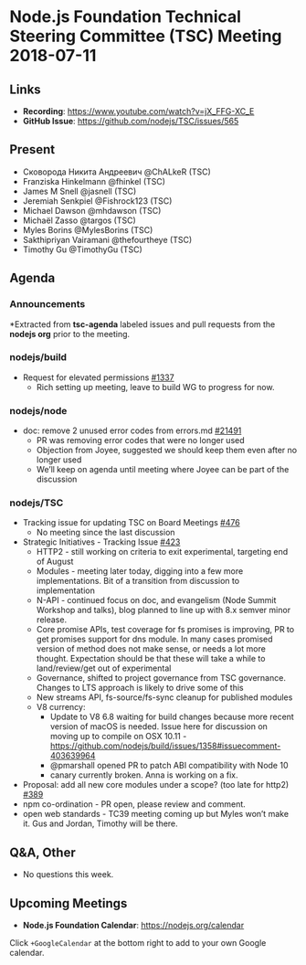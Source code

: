 # Node.js Foundation Technical Steering Committee (TSC) Meeting 2018-07-11

## Links

* **Recording**:  <https://www.youtube.com/watch?v=jX_FFG-XC_E>
* **GitHub Issue**: <https://github.com/nodejs/TSC/issues/565>

## Present

* Сковорода Никита Андреевич @ChALkeR (TSC)
* Franziska Hinkelmann @fhinkel (TSC)
* James M Snell @jasnell (TSC)
* Jeremiah Senkpiel @Fishrock123 (TSC)
* Michael Dawson @mhdawson (TSC)
* Michaël Zasso @targos (TSC)
* Myles Borins @MylesBorins (TSC)
* Sakthipriyan Vairamani @thefourtheye (TSC)
* Timothy Gu @TimothyGu (TSC)

## Agenda

### Announcements

*Extracted from **tsc-agenda** labeled issues and pull requests from the **nodejs org** prior to the meeting.

### nodejs/build

* Request for elevated permissions [#1337](https://github.com/nodejs/build/issues/1337)
  * Rich setting up meeting, leave to build WG to progress for now.

### nodejs/node

* doc: remove 2 unused error codes from errors.md [#21491](https://github.com/nodejs/node/pull/21491)
  * PR was removing error codes that were no longer used
  * Objection from Joyee, suggested we should keep them even after no longer used
  * We’ll keep on agenda until meeting where Joyee can be part of the discussion

### nodejs/TSC

* Tracking issue for updating TSC on Board Meetings [#476](https://github.com/nodejs/TSC/issues/476)
  * No meeting since the last discussion
* Strategic Initiatives - Tracking Issue [#423](https://github.com/nodejs/TSC/issues/423)
  * HTTP2 - still working on criteria to exit experimental, targeting end of August
  * Modules - meeting later today, digging into a few more implementations. Bit of a transition
    from discussion to implementation
  * N-API - continued focus on doc, and evangelism (Node Summit Workshop and talks), blog
    planned to line up with 8.x semver minor release.
  * Core promise APIs, test coverage for fs promises is improving, PR to get promises support
    for dns module.  In many cases promised version of method does not make sense, or needs
    a lot more thought.  Expectation should be that these will take a while to land/review/get out
    of experimental
  * Governance, shifted to project governance from TSC governance.  Changes to LTS approach
    is likely to drive some of this
  * New streams API, fs-source/fs-sync cleanup for published modules
  * V8 currency:
    * Update to V8 6.8 waiting for build changes because more recent version of macOS is
      needed.  Issue here for discussion on moving up to compile on OSX 10.11 - <https://github.com/nodejs/build/issues/1358#issuecomment-403639964>
    * @pmarshall opened PR to patch ABI compatibility with Node 10
    * canary currently broken. Anna is working on a fix.
* Proposal: add all new core modules under a scope? (too late for http2) [#389](https://github.com/nodejs/TSC/issues/389)
* npm co-ordination - PR open, please review and comment.
* open web standards - TC39 meeting coming up but Myles won’t make it.  Gus and Jordan,
  Timothy will be there.

## Q&A, Other

* No questions this week.

## Upcoming Meetings

* **Node.js Foundation Calendar**: <https://nodejs.org/calendar>

Click `+GoogleCalendar` at the bottom right to add to your own Google calendar.
